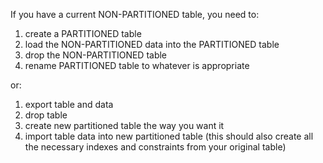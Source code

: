 <!---
markmeta_author: wongoo
markmeta_date: 2013-09-17 15:35:47+00:00
excerpt: Add partition to an existing NON-PARTITIONED table
slug: add-partition-to-an-existing-non-partitioned-table
markmeta_title: Add partition to an existing NON-PARTITIONED table
wordpress_id: 505
markmeta_categories: Experience
markmeta_tags: oracle,partition
-->

If you have a current NON-PARTITIONED table, you need to:

1. create a PARTITIONED table
2. load the NON-PARTITIONED data into the PARTITIONED table
3. drop the NON-PARTITIONED table
4. rename PARTITIONED table to whatever is appropriate

or:
1. export table and data
2. drop table
3. create new partitioned table the way you want it
4. import table data into new partitioned table (this should also create all the necessary indexes and constraints from your original table)
